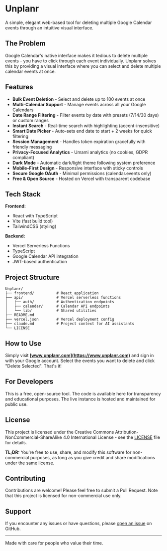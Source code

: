 # Unplanr

A simple, elegant web-based tool for deleting multiple Google Calendar events through an intuitive visual interface.

## The Problem

Google Calendar's native interface makes it tedious to delete multiple events - you have to click through each event individually. Unplanr solves this by providing a visual interface where you can select and delete multiple calendar events at once.

## Features

- **Bulk Event Deletion** - Select and delete up to 100 events at once
- **Multi-Calendar Support** - Manage events across all your Google Calendars
- **Date Range Filtering** - Filter events by date with presets (7/14/30 days) or custom ranges
- **Instant Search** - Real-time search with highlighting (accent-insensitive)
- **Smart Date Picker** - Auto-sets end date to start + 2 weeks for quick filtering
- **Session Management** - Handles token expiration gracefully with friendly messaging
- **Privacy-Focused Analytics** - Umami analytics (no cookies, GDPR compliant)
- **Dark Mode** - Automatic dark/light theme following system preference
- **Mobile-First Design** - Responsive interface with sticky controls
- **Secure Google OAuth** - Minimal permissions (calendar.events only)
- **Free & Open Source** - Hosted on Vercel with transparent codebase

## Tech Stack

**Frontend:**
- React with TypeScript
- Vite (fast build tool)
- TailwindCSS (styling)

**Backend:**
- Vercel Serverless Functions
- TypeScript
- Google Calendar API integration
- JWT-based authentication

## Project Structure

```
Unplanr/
├── frontend/          # React application
├── api/               # Vercel serverless functions
│   ├── auth/          # Authentication endpoints
│   ├── calendar/      # Calendar API endpoints
│   └── lib/           # Shared utilities
├── README.md
├── vercel.json        # Vercel deployment config
├── claude.md          # Project context for AI assistants
└── LICENSE
```

## How to Use

Simply visit **[www.unplanr.com](https://www.unplanr.com)** and sign in with your Google account. Select the events you want to delete and click "Delete Selected". That's it!

## For Developers

This is a free, open-source tool. The code is available here for transparency and educational purposes. The live instance is hosted and maintained for public use.

## License

This project is licensed under the Creative Commons Attribution-NonCommercial-ShareAlike 4.0 International License - see the [LICENSE](LICENSE) file for details.

**TL;DR:** You're free to use, share, and modify this software for non-commercial purposes, as long as you give credit and share modifications under the same license.

## Contributing

Contributions are welcome! Please feel free to submit a Pull Request. Note that this project is licensed for non-commercial use only.

## Support

If you encounter any issues or have questions, please [open an issue](https://github.com/Pharkie/Unplanr/issues) on GitHub.

---

Made with care for people who value their time.
